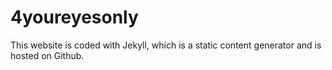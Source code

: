 # 4youreyesonly
<!-- ![screenshot](screenshots/home.png "Description goes here") -->

This website is coded with Jekyll, which is a static content generator and is hosted on Github.
